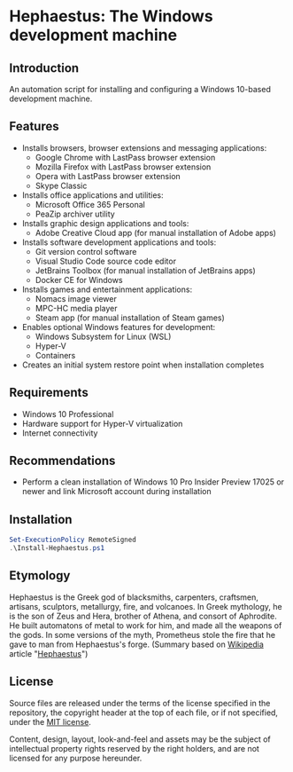 # Hephaestus: The Windows development machine

## Introduction

An automation script for installing and configuring a Windows 10-based
development machine.

## Features

*   Installs browsers, browser extensions and messaging applications:
    *   Google Chrome with LastPass browser extension
    *   Mozilla Firefox with LastPass browser extension
    *   Opera with LastPass browser extension
    *   Skype Classic
*   Installs office applications and utilities:
    *   Microsoft Office 365 Personal
    *   PeaZip archiver utility
*   Installs graphic design applications and tools:
    *   Adobe Creative Cloud app (for manual installation of Adobe apps)
*   Installs software development applications and tools:
    *   Git version control software
    *   Visual Studio Code source code editor
    *   JetBrains Toolbox (for manual installation of JetBrains apps)
    *   Docker CE for Windows
*   Installs games and entertainment applications:
    *   Nomacs image viewer
    *   MPC-HC media player
    *   Steam app (for manual installation of Steam games)
*   Enables optional Windows features for development:
    *   Windows Subsystem for Linux (WSL)
    *   Hyper-V 
    *   Containers
*   Creates an initial system restore point when installation completes
    
## Requirements

*   Windows 10 Professional
*   Hardware support for Hyper-V virtualization
*   Internet connectivity

## Recommendations

*   Perform a clean installation of Windows 10 Pro Insider Preview 17025
    or newer and link Microsoft account during installation

## Installation

```powershell
Set-ExecutionPolicy RemoteSigned
.\Install-Hephaestus.ps1
```

## Etymology

Hephaestus is the Greek god of blacksmiths, carpenters, craftsmen,
artisans, sculptors, metallurgy, fire, and volcanoes. In Greek
mythology, he is the son of Zeus and Hera, brother of Athena,
and consort of Aphrodite. He built automatons of metal to work for him,
and made all the weapons of the gods. In some versions of the myth,
Prometheus stole the fire that he gave to man from Hephaestus's forge.
(Summary based on [Wikipedia](https://www.wikipedia.org/) article
"[Hephaestus](https://en.wikipedia.org/wiki/Hephaestus)")

## License

Source files are released under the terms of the license specified in
the repository, the copyright header at the top of each file, or if not
specified, under the [MIT license](https://opensource.org/licenses/MIT).

Content, design, layout, look-and-feel and assets may be the subject of
intellectual property rights reserved by the right holders, and are not
licensed for any purpose hereunder.
